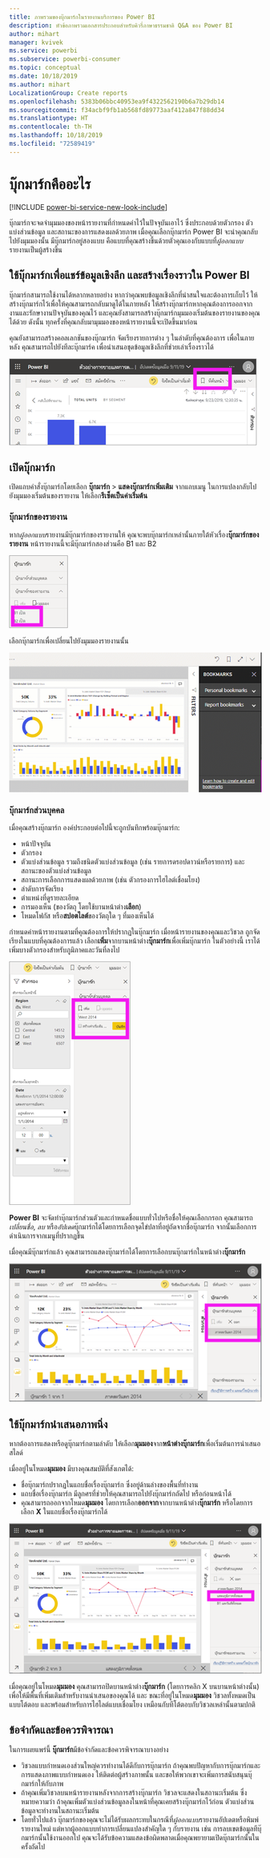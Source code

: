 ```yaml
---
title: ภาพรวมของบุ๊กมาร์กในรายงานบริการของ Power BI
description: หัวข้อภาพรวมเอกสารประกอบสำหรับคิวรี่ภาษาธรรมชาติ Q&A ของ Power BI
author: mihart
manager: kvivek
ms.service: powerbi
ms.subservice: powerbi-consumer
ms.topic: conceptual
ms.date: 10/18/2019
ms.author: mihart
LocalizationGroup: Create reports
ms.openlocfilehash: 5383b06bbc40953ea9f4322562190b6a7b29db14
ms.sourcegitcommit: f34acbf9fb1ab568fd89773aaf412a847f88dd34
ms.translationtype: HT
ms.contentlocale: th-TH
ms.lasthandoff: 10/18/2019
ms.locfileid: "72589419"
---
```

# <a name="what-are-bookmarks"></a>บุ๊กมาร์กคืออะไร

[!INCLUDE [power-bi-service-new-look-include](../includes/power-bi-service-new-look-include.md)]

บุ๊กมาร์กจะจดจำมุมมองของหน้ารายงานที่กำหนดค่าไว้ในปัจจุบันเอาไว้ ซึ่งประกอบด้วยตัวกรอง ตัวแบ่งส่วนข้อมูล และสถานะของการแสดงผลด้วยภาพ เมื่อคุณเลือกบุ๊กมาร์ก Power BI จะนำคุณกลับไปยังมุมมองนั้น มีบุ๊กมาร์กอยู่สองแบบ คือแบบที่คุณสร้างขึ้นด้วยตัวคุณเองกับแบบที่*ผู้ออกแบบ*รายงานเป็นผู้สร้างขึ้น

## <a name="use-bookmarks-to-share-insights-and-build-stories-in-power-bi"></a>ใช้บุ๊กมาร์กเพื่อแชร์ข้อมูลเชิงลึก และสร้างเรื่องราวใน Power BI 
บุ๊กมาร์กสามารถใช้งานได้หลากหลายอย่าง หากว่าคุณพบข้อมูลเชิงลึกที่น่าสนใจและต้องการเก็บไว้ ให้สร้างบุ๊กมาร์กไว้เพื่อให้คุณสามารถกลับมาดูได้ในภายหลัง ให้สร้างบุ๊กมาร์กหากคุณต้องการออกจากงานและรักษางานปัจจุบันของคุณไว้ และคุณยังสามารถสร้างบุ๊กมาร์กมุมมองเริ่มต้นของรายงานของคุณได้ด้วย ดังนั้น ทุกครั้งที่คุณกลับมามุมมองของหน้ารายงานนี้จะเปิดขึ้นมาก่อน 

คุณยังสามารถสร้างคอลเลกชันของบุ๊กมาร์ก จัดเรียงรายการต่าง ๆ ในลำดับที่คุณต้องการ เพื่อในภายหลัง คุณสามารถไปยังทีละบุ๊กมาร์ค เพื่อนำเสนอชุดข้อมูลเชิงลึกที่ช่วยเล่าเรื่องราวได้  

![แสดงหน้าต่างบุ๊กมาร์กโดยการเลือกบุ๊กมาร์กจากริบบอน](media/end-user-bookmarks/power-bi-select-bookmark.png)

## <a name="open-bookmarks"></a>เปิดบุ๊กมาร์ก
เปิดแถบคำสั่งบุ๊กมาร์กโดยเลือก **บุ๊กมาร์ก** > **แสดงบุ๊กมาร์กเพิ่มเติม** จากแถบเมนู ในการแปลงกลับไปยังมุมมองเริ่มต้นของรายงาน ให้เลือก**รีเซ็ตเป็นค่าเริ่มต้น**

### <a name="report-bookmarks"></a>บุ๊กมาร์กของรายงาน
หาก*ผู้ออกแบบ*รายงานมีบุ๊กมาร์กของรายงานให้ คุณจะพบบุ๊กมาร์กเหล่านั้นภายใต้หัวเรื่อง**บุ๊กมาร์กของรายงาน** หน้ารายงานนี้จะมีบุ๊กมาร์กสองส่วนคือ B1 และ B2 

![แสดงบุ๊กมาร์กของรายงาน](media/end-user-bookmarks/power-bi-report.png)

เลือกบุ๊กมาร์กเพื่อเปลี่ยนไปยังมุมมองรายงานนั้น 

![วิดีโอแสดงการเลือกบุ๊กมาร์กของรายงาน](media/end-user-bookmarks/power-bi-bookmarks.gif)

### <a name="personal-bookmarks"></a>บุ๊กมาร์กส่วนบุคคล

เมื่อคุณสร้างบุ๊กมาร์ก องค์ประกอบต่อไปนี้จะถูกบันทึกพร้อมบุ๊กมาร์ก:

* หน้าปัจจุบัน
* ตัวกรอง
* ตัวแบ่งส่วนข้อมูล รวมถึงชนิดตัวแบ่งส่วนข้อมูล (เช่น รายการดรอปดาวน์หรือรายการ) และสถานะของตัวแบ่งส่วนข้อมูล
* สถานะการเลือกการแสดงผลด้วยภาพ (เช่น ตัวกรองการไฮไลต์เชื่อมโยง)
* ลำดับการจัดเรียง
* ตำแหน่งที่ดูรายละเอียด
* การมองเห็น (ของวัตถุ โดยใช้บานหน้าต่าง**เลือก**)
* โหมดโฟกัส หรือ**สปอตไลต์**ของวัตถุใด ๆ ที่มองเห็นได้

กำหนดค่าหน้ารายงานตามที่คุณต้องการให้ปรากฏในบุ๊กมาร์ก เมื่อหน้ารายงานของคุณและวิชวล ถูกจัดเรียงในแบบที่คุณต้องการแล้ว เลือก**เพิ่ม**จากบานหน้าต่าง**บุ๊กมาร์ก**เพื่อเพิ่มบุ๊กมาร์ก ในตัวอย่างนี้ เราได้เพิ่มบางตัวกรองสำหรับภูมิภาคและวันที่ลงไป 

![เพิ่มบุ๊กมาร์กส่วนบุคคล](media/end-user-bookmarks/power-bi-bookmark-personal.png)

**Power BI** จะจัดทำบุ๊กมาร์กส่วนตัวและกำหนดชื่อแบบทั่วไปหรือชื่อให้คุณเลือกกรอก คุณสามารถ*เปลี่ยนชื่อ*, *ลบ* หรือ*อัปเดด*บุ๊กมาร์กได้โดยการเลือกจุดไข่ปลาที่อยู่ถัดจากชื่อบุ๊กมาร์ก จากนั้นเลือกการดำเนินการจากเมนูที่ปรากฏขึ้น

เมื่อคุณมีบุ๊กมาร์กแล้ว คุณสามารถแสดงบุ๊กมาร์กได้โดยการเลือกบนบุ๊กมาร์กในหน้าต่าง**บุ๊กมาร์ก** 

![เพิ่มบุ๊กมาร์กส่วนบุคคล](media/end-user-bookmarks/power-bi-bookmark-west.png)


<!--
## Arranging bookmarks
As you create bookmarks, you might find that the order in which you create them isn't necessarily the same order you'd like to present them to your audience. No problem, you can easily rearrange the order of bookmarks.

In the **Bookmarks** pane, simply drag-and-drop bookmarks to change their order, as shown in the following image. The yellow bar between bookmarks designates where the dragged bookmark will be placed.

![Change bookmark order by drag-and-drop](media/desktop-bookmarks/bookmarks_06.png)

The order of your bookmarks can become important when you use the **View** feature of bookmarks, as described in the next section. 

-->

## <a name="bookmarks-as-a-slide-show"></a>ใช้บุ๊กมาร์กนำเสนอภาพนิ่ง
หากต้องการแสดงหรือดูบุ๊กมาร์กตามลำดับ ให้เลือก**มุมมอง**จาก**หน้าต่างบุ๊กมาร์ก**เพื่อเริ่มต้นการนำเสนอสไลด์

เมื่ออยู่ในโหมด**มุมมอง** มีบางคุณสมบัติที่สังเกตได้:

- ชื่อบุ๊กมาร์กปรากฏในแถบชื่อเรื่องบุ๊กมาร์ก ซึ่งอยู่ด้านล่างของพื้นที่ทำงาน
- แถบชื่อเรื่องบุ๊กมาร์ก มีลูกศรที่ช่วยให้คุณสามารถไปยังบุ๊กมาร์กถัดไป หรือก่อนหน้าได้
- คุณสามารถออกจากโหมด**มุมมอง** โดยการเลือก**ออกจาก**จากบานหน้าต่าง**บุ๊กมาร์ก** หรือโดยการเลือก **X** ในแถบชื่อเรื่องบุ๊กมาร์กได้

![บุ๊กมาร์กการนำเสนอสไลด์](media/end-user-bookmarks/power-bi-slideshow.png)

เมื่อคุณอยู่ในโหมด**มุมมอง** คุณสามารถปิดบานหน้าต่าง**บุ๊กมาร์ก** (โดยการคลิก X บนบานหน้าต่างนั้น) เพื่อให้มีพื้นที่เพิ่มเติมสำหรับงานนำเสนอของคุณได้ และ ขณะที่อยู่ในโหมด**มุมมอง** วิชวลทั้งหมดเป็นแบบโต้ตอบ และพร้อมสำหรับการไฮไลต์แบบเชื่อมโยง เหมือนกับทีโต้ตอบกับวิชวลเหล่านั้นตามปกติ 

<!--
## Visibility - using the Selection pane
With the release of bookmarks, the new **Selection** pane is also introduced. The **Selection** pane provides a list of all objects on the current page and allows you to select the object and specify whether a given object is visible. 

![Enable the Selection pane](media/desktop-bookmarks/bookmarks_08.png)

You can select an object using the **Selection** pane. Also, you can toggle whether the object is currently visible by clicking the eye icon to the right of the visual. 

![Selection pane](media/desktop-bookmarks/bookmarks_09.png)

When a bookmark is added, the visible status of each object is also saved based on its setting in the **Selection** pane. 

It's important to note that **slicers** continue to filter a report page, regardless of whether they are visible. As such, you can create many different bookmarks, with different slicer settings, and make a single report page appear very different (and highlight different insights) in various bookmarks.


## Bookmarks for shapes and images
You can also link shapes and images to bookmarks. With this feature, when you click on an object, it will show the bookmark associated with that object. This can be especially useful when working with buttons; you can learn more by reading the article about [using buttons in Power BI](desktop-buttons.md). 

To assign a bookmark to an object, select the object, then expand the **Action** section from the **Format Shape** pane, as shown in the following image.

![Add bookmark link to an object](media/desktop-bookmarks/bookmarks_10.png)

Once you turn the **Action** slider to **On** you can select whether the object is a back button, a bookmark, or a Q&A command. If you select bookmark, you can then select which of your bookmarks the object is linked to.

There are all sorts of interesting things you can do with object-linked bookmarking. You can create a visual table of contents on your report page, or you can provide different views (such as visual types) of the same information, just by clicking on an object.

When you are in editing mode you can use ctrl+click to follow the link, and when not in edit mode, simply click the object to follow the link. 


## Bookmark groups

Beginning with the August 2018 release of **Power BI Desktop**, you can create and use bookmark groups. A bookmark group is a collection of bookmarks that you specify, which can be shown and organized as a group. 

To create a bookmark group, hold down the CTRL key and select the bookmarks you want to include in the group, then click the ellipses beside any of the selected bookmarks, and select **Group** from the menu that appears.

![Create a bookmark group](media/desktop-bookmarks/bookmarks_15.png)

**Power BI Desktop** automatically names the group *Group 1*. Fortunately, you can just double-click on the name and rename it to whatever you want.

![Rename a bookmark group](media/desktop-bookmarks/bookmarks_16.png)

With any bookmark group, clicking on the bookmark group's name only expands or collapses the group of bookmarks, and does not represent a bookmark by itself. 

When using the **View** feature of bookmarks, the following applies:

* If the selected bookmark is in a group when you select **View** from bookmarks, only the bookmarks *in that group* are shown in the viewing session. 

* If the selected bookmark is not in a group, or is on the top level (such as the name of a bookmark group), then all bookmarks for the entire report are played, including bookmarks in any group. 

To ungroup bookmarks, just select any bookmark in a group, click the ellipses, and then select **Ungroup** from the menu that appears. 

![Ungroup a bookmark group](media/desktop-bookmarks/bookmarks_17.png)

Note that selecting **Ungroup** for any bookmark from a group takes all bookmarks out of the group (it deletes the group, but not the bookmarks themselves). So to remove a single bookmark from a group, you need to **Ungroup** any member from that group, which deletes the grouping, then select the members you want in the new group (using CTRL and clicking each bookmark), and select **Group** again. 
-->





## <a name="limitations-and-considerations"></a>ข้อจำกัดและข้อควรพิจารณา
ในการเผยแพร่นี้ **บุ๊กมาร์ก**มีข้อจำกัดและข้อควรพิจารณาบางอย่าง

* วิชวลแบบกำหนดเองส่วนใหญ่ควรทำงานได้ดีกับการบุ๊กมาร์ก ถ้าคุณพบปัญหากับการบุ๊กมาร์กและการแสดงภาพแบบกำหนดเอง ให้ติดต่อผู้สร้างภาพนั้น และขอให้พวกเขาจะเพิ่มการสนับสนุนบุ๊กมาร์กให้กับภาพ 
* ถ้าคุณเพิ่มวิชวลบนหน้ารายงานหลังจากการสร้างบุ๊กมาร์ก วิชวลจะแสดงในสถานะเริ่มต้น ซึ่งหมายความว่า ถ้าคุณเพิ่มตัวแบ่งส่วนข้อมูลลงในหน้าที่คุณเคยสร้างบุ๊กมาร์กไว้ก่อน ตัวแบ่งส่วนข้อมูลจะทำงานในสถานะเริ่มต้น
* โดยทั่วไปแล้ว บุ๊กมาร์กของคุณจะไม่ได้รับผลกระทบในกรณีที่*ผู้ออกแบบ*รายงานอัปเดตหรือพิมพ์รายงานใหม่ แต่หากผู้ออกแบบทำการเปลี่ยนแปลงสำคัญใด ๆ กับรายงาน เช่น การลบเขตข้อมูลทีบุ๊กมาร์กนั้นใช้งานออกไป คุณจะได้รับข้อความแสดงข้อผิดพลาดเมื่อคุณพยายามเปิดบุ๊กมาร์กนั้นในครั้งถัดไป 

<!--
## Next steps
spotlight?
-->
